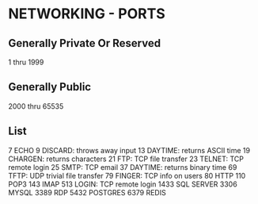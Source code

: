 # NETWORKING - PORTS

## Generally Private Or Reserved
1 thru 1999

## Generally Public
2000 thru 65535

## List
7 ECHO
9 DISCARD: throws away input
13 DAYTIME: returns ASCII time
19 CHARGEN: returns characters
21 FTP: TCP file transfer
23 TELNET: TCP remote login
25 SMTP: TCP email
37 DAYTIME: returns binary time
69 TFTP: UDP trivial file transfer
79 FINGER: TCP info on users
80 HTTP
110 POP3
143 IMAP
513 LOGIN: TCP remote login
1433 SQL SERVER
3306 MYSQL
3389 RDP
5432 POSTGRES
6379 REDIS
